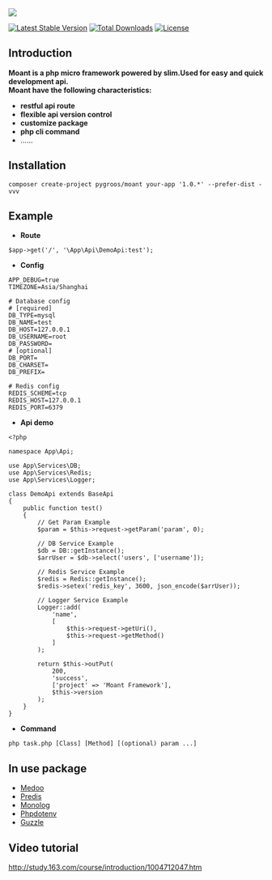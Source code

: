 <img src="http://pygroos-github.oss-cn-beijing.aliyuncs.com/ant.svg?Expires=1548405479&OSSAccessKeyId=TMP.AQHnxwaaLsLaMFIyGbQmYhD1cLVqW8B2mcorZ1lG4wDW8XaAsuanOZLd3R06ADAtAhUAi63X7R8Xj6qu19srvJBFqWJzhp4CFFGjex1opdXWgvDv9CquJX4VZzuE&Signature=dmggYjxmF0wDXPV0R3PXN4Zt7PA%3D" />

[![Latest Stable Version](https://poser.pugx.org/pygroos/moant/v/stable)](https://packagist.org/packages/pygroos/moant)
[![Total Downloads](https://poser.pugx.org/pygroos/moant/downloads)](https://packagist.org/packages/pygroos/moant)
[![License](https://poser.pugx.org/pygroos/moant/license)](https://packagist.org/packages/pygroos/moant)

## Introduction
**Moant is a php micro framework powered by slim.Used for easy and quick development api.**  
**Moant have the following characteristics:**
* **restful api route**
* **flexible api version control**
* **customize package**
* **php cli command**
* ......

## Installation
```
composer create-project pygroos/moant your-app '1.0.*' --prefer-dist -vvv
```

## Example
* **Route**  
```
$app->get('/', '\App\Api\DemoApi:test');
```
* **Config**
```
APP_DEBUG=true
TIMEZONE=Asia/Shanghai

# Database config
# [required]
DB_TYPE=mysql
DB_NAME=test
DB_HOST=127.0.0.1
DB_USERNAME=root
DB_PASSWORD=
# [optional]
DB_PORT=
DB_CHARSET=
DB_PREFIX=

# Redis config
REDIS_SCHEME=tcp
REDIS_HOST=127.0.0.1
REDIS_PORT=6379
```
* **Api demo**
```
<?php

namespace App\Api;

use App\Services\DB;
use App\Services\Redis;
use App\Services\Logger;

class DemoApi extends BaseApi
{
    public function test()
    {
        // Get Param Example
        $param = $this->request->getParam('param', 0);
	
        // DB Service Example
        $db = DB::getInstance();
        $arrUser = $db->select('users', ['username']);

        // Redis Service Example
        $redis = Redis::getInstance();
        $redis->setex('redis_key', 3600, json_encode($arrUser));

        // Logger Service Example
        Logger::add(
            'name',
            [
                $this->request->getUri(),
                $this->request->getMethod()
            ]
        );
		
        return $this->outPut(
            200,
            'success',
            ['project' => 'Moant Framework'],
            $this->version
        );
    } 
}
```

* **Command**
```
php task.php [Class] [Method] [(optional) param ...]
```

## In use package
* [Medoo](https://medoo.in/)
* [Predis](https://github.com/nrk/predis/wiki) 
* [Monolog](https://seldaek.github.io/monolog/) 
* [Phpdotenv](https://github.com/vlucas/phpdotenv/blob/master/README.md) 
* [Guzzle](http://docs.guzzlephp.org/en/stable/overview.html)

## Video tutorial
http://study.163.com/course/introduction/1004712047.htm



